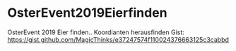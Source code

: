 # OsterEvent2019Eierfinden
OsterEvent 2019 Eier finden.. Koordianten herausfinden
Gist:
https://gist.github.com/MagicThinks/e37247574f110024376663125c3cabbd

